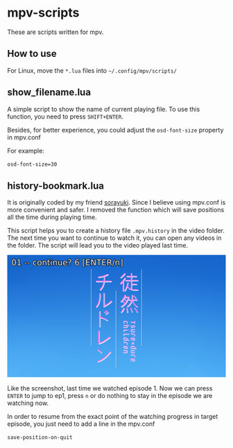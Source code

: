 # mpv-scripts
These are scripts written for mpv.

## How to use
For Linux, move the `*.lua` files into `~/.config/mpv/scripts/`

## show_filename.lua
A simple script to show the name of current playing file.  To use this function, you need to press `SHIFT+ENTER`.

Besides, for better experience, you could adjust the `osd-font-size` property in mpv.conf  

For example:
``` txt
osd-font-size=30
```

## history-bookmark.lua

It is originally coded by my friend [sorayuki](https://github.com/sorayuki-winter/mpv-plugin-bookmark). Since I believe using mpv.conf is more convenient and safer. I removed the function which will save positions all the time during playing time.

This script helps you to create a history file `.mpv.history` in the video folder. The next time you want to continue to watch it, you can open any videos in the folder. The script will lead you to the video played last time.

![history-bookmark](./res/history-bookmark.png)

Like the screenshot, last time we watched episode 1. Now we can press `ENTER` to jump to ep1, press `n` or do nothing to stay in the episode we are watching now.

In order to resume from the exact point of the watching progress in target episode, you just need to add a line in the mpv.conf

``` txt
save-position-on-quit
```


